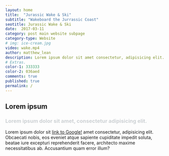 ```yaml
---
layout: home
title:  "Jurassic Wake & Ski"
subtitle: "Wakeboard the Jurrassic Coast"
seotitle: Jurassic Wake & Ski
date:  2017-03-11
category: post main website subpage
category-type: Website
# img: ice-cream.jpg
video: wake.mp4
author: matthew_lean
description: Lorem ipsum dolor sit amet consectetur, adipisicing elit. Obcaecati nobis, eos eveniet atque sapiente cupiditate impedit soluta, beatae iure excepturi reprehenderit facere, architecto maxime necessitatibus ab. Accusantium quam error illum? 
# Extras.
color-1: 333333
color-2: 036aed
comments: true
published: true
permalink: /
---
```


## Lorem ipsum

<h3 style="color: #cdd1d4;">Lorem ipsum dolor sit amet, consectetur adipisicing elit.</h3>

Lorem ipsum dolor sit [link to Google!](http://google.com) amet consectetur, adipisicing elit. Obcaecati nobis, eos eveniet atque sapiente cupiditate impedit soluta, beatae iure excepturi reprehenderit facere, architecto maxime necessitatibus ab. Accusantium quam error illum?

